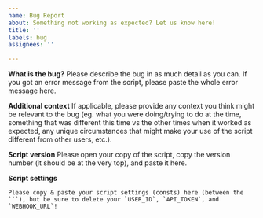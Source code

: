 ```yaml
---
name: Bug Report
about: Something not working as expected? Let us know here!
title: ''
labels: bug
assignees: ''

---
```


**What is the bug?**
Please describe the bug in as much detail as you can. If you got an error message from the script, please paste the whole error message here.

**Additional context**
If applicable, please provide any context you think might be relevant to the bug (eg. what you were doing/trying to do at the time, something that was different this time vs the other times when it worked as expected, any unique circumstances that might make your use of the script different from other users, etc.). 

**Script version**
Please open your copy of the script, copy the version number (it should be at the very top), and paste it here.

**Script settings**
```
Please copy & paste your script settings (consts) here (between the ```), but be sure to delete your `USER_ID`, `API_TOKEN`, and `WEBHOOK_URL`!
```

